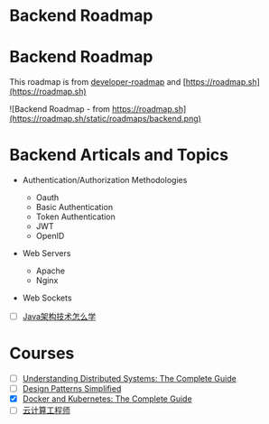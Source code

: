 # Backend Roadmap
# Backend Roadmap
This roadmap is from [developer-roadmap](https://roadmap.sh/backend) and [https://roadmap.sh](https://roadmap.sh)

![Backend Roadmap - from https://roadmap.sh](https://roadmap.sh/static/roadmaps/backend.png)

# Backend Articals and Topics

- Authentication/Authorization Methodologies
    - Oauth
    - Basic Authentication
    - Token Authentication
    - JWT
    - OpenID

- Web Servers
    - Apache
    - Nginx

- Web Sockets
- [ ] [Java架构技术怎么学](https://blog.csdn.net/javaxuexi123/article/details/81673249)

# Courses

- [ ] [Understanding Distributed Systems: The Complete Guide](https://www.udemy.com/data-science-real-world-business/)
- [ ] [Design Patterns Simplified](https://www.udemy.com/software-design-patterns-simplified/)
- [X] [Docker and Kubernetes: The Complete Guide](https://www.udemy.com/docker-and-kubernetes-the-complete-guide/)
- [ ] [云计算工程师](https://edu.aliyun.com/promotion/28?spm=5176.11399608.aliyun-edu-index-pop.4.1e814679o9YXkC)
